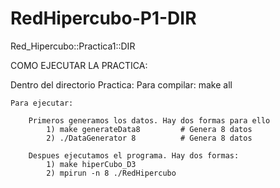 # RedHipercubo-P1-DIR
Red_Hipercubo::Practica1::DIR

COMO EJECUTAR LA PRACTICA: 

Dentro del directorio Practica: 
    Para compilar: 
        make all

    Para ejecutar:

        Primeros generamos los datos. Hay dos formas para ello
            1) make generateData8         # Genera 8 datos 
            2) ./DataGenerator 8          # Genera 8 datos

        Despues ejecutamos el programa. Hay dos formas: 
            1) make hiperCubo_D3
            2) mpirun -n 8 ./RedHipercubo
